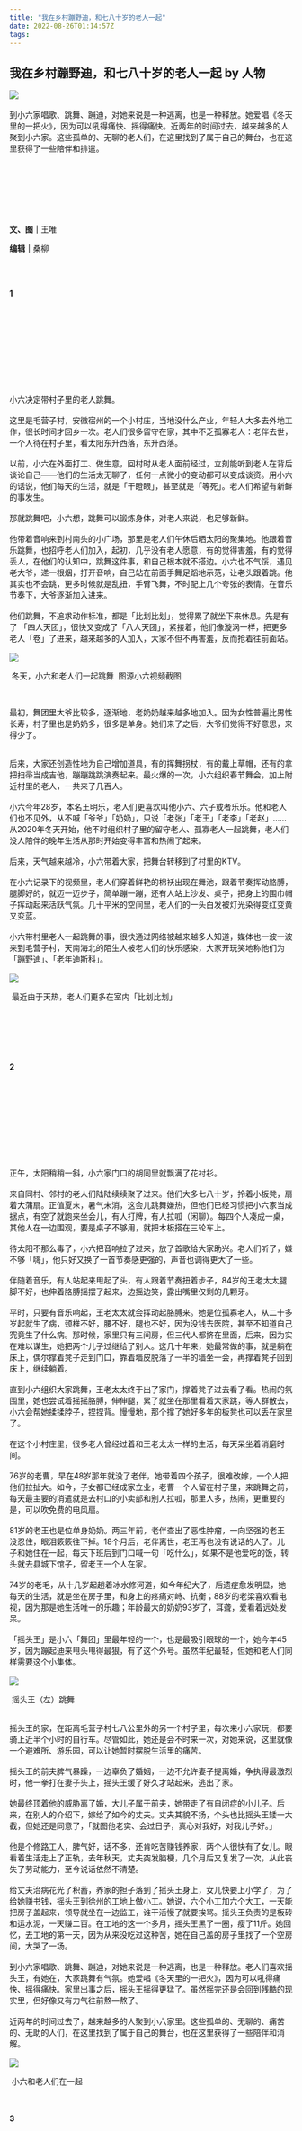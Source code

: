 ```yaml
---
title: "我在乡村蹦野迪，和七八十岁的老人一起"
date: 2022-08-26T01:14:57Z
tags: 
---
```

我在乡村蹦野迪，和七八十岁的老人一起 by 人物
------
<div><section><section><section><section><section><section><section><img data-backh="371" data-backw="578" data-croporisrc="https://mmbiz.qpic.cn/mmbiz_jpg/DezXb6Zd7Sia9LIvXjibia2r4nlzJXQquDI9RJaict7bvn3mBvCZAIicYtd3KZEZloXp4UZF0jmIesxcVmYW154PKfw/0?wx_fmt=jpeg" data-cropx1="0" data-cropx2="1080" data-cropy1="0" data-cropy2="693.8860103626943" data-ratio="0.6416666666666667" data-s="300,640" data-src="https://mmbiz.qpic.cn/mmbiz_jpg/DezXb6Zd7Sia9LIvXjibia2r4nlzJXQquDIsS6rU6gTEibNicXxTbT2pP9zyMGia5WDQs8EeqjmT1RCPT0ibBGiczAHYQQ/640?wx_fmt=jpeg" data-type="jpeg" data-w="1080" src="https://mmbiz.qpic.cn/mmbiz_jpg/DezXb6Zd7Sia9LIvXjibia2r4nlzJXQquDIsS6rU6gTEibNicXxTbT2pP9zyMGia5WDQs8EeqjmT1RCPT0ibBGiczAHYQQ/640?wx_fmt=jpeg"></section></section><section><section><section><section><section><section><section><section><section><section><section><section><section><br></section><section><span>到小六家唱歌、跳舞、蹦迪，对她来说是一种逃离，也是一种释放。她爱唱《冬天里的一把火》，因为可以吼得痛快、摇得痛快。近两年的时间过去，越来越多的人聚到小六家。这些孤单的、无聊的老人们，在这里找到了属于自己的舞台，也在这里获得了一些陪伴和排遣。</span></section><section><span><br></span></section></section></section></section></section></section></section></section></section></section></section></section></section><p><br></p></section></section></section></section></section><p><br></p><p><br></p><p><span><strong><strong>文、图</strong>｜</strong>王唯</span></p><p><span><strong><strong>编辑</strong>｜</strong>桑柳</span></p><p><span><strong><br></strong></span></p><section><br></section><section><span></span><span></span></section><section><span><section><span><strong>1<br><br><br><br><br><br><br><br><br><br></strong></span></section></span><span></span></section><section><br></section><section><span>小六决定带村子里的老人跳舞。</span><br></section><section><span><br></span></section><section><span>这里是毛营子村，安徽宿州的一个小村庄，当地没什么产业，年轻人大多去外地工作，很长时间才回乡一次。老人们很多留守在家，其中不乏孤寡老人：老伴去世，一个人待在村子里，看太阳东升西落，东升西落。</span></section><section><span><br></span></section><section><span>以前，小六在外面打工、做生意，回村时从老人面前经过，立刻能听到老人在背后谈论自己——他们的生活太无聊了，任何一点微小的变动都可以变成谈资。用小六的话说，他们每天的生活，就是「干瞪眼」，甚至就是「等死」。老人们希望有新鲜的事发生。</span></section><section><span><br></span></section><section><span>那就跳舞吧，小六想，跳舞可以锻炼身体，对老人来说，也足够新鲜。</span></section><section><span><br></span></section><section><span>他带着音响来到村南头的小广场，那里是老人们午休后晒太阳的聚集地。他跟着音乐跳舞，也招呼老人们加入，起初，几乎没有老人愿意，有的觉得害羞，有的觉得丢人，在他们的认知中，跳舞这件事，和自己根本就不搭边。小六也不气馁，遇见老大爷，递一根烟，打开音响，自己站在前面手舞足蹈地示范，让老头跟着跳。他其实也不会跳，更多时候就是乱扭，手臂飞舞，不时配上几个夸张的表情。在音乐节奏下，大爷逐渐加入进来。</span></section><section><span><br></span></section><section><span>他们跳舞，不追求动作标准，都是「比划比划」，觉得累了就坐下来休息。先是有了 「四人天团」，很快又变成了「八人天团」，紧接着，他们像漩涡一样，把更多老人「卷」了进来，越来越多的人加入，大家不但不再害羞，反而抢着往前面站。</span></section><section><span><br></span></section><section><img data-backh="303" data-backw="546" data-cropselx1="0" data-cropselx2="546" data-cropsely1="0" data-cropsely2="465" data-galleryid="" data-ratio="0.5555555555555556" data-s="300,640" data-src="https://mmbiz.qpic.cn/mmbiz_jpg/DezXb6Zd7Sia9LIvXjibia2r4nlzJXQquDIm33WvHGLJLbzLQw9yWcIgE0nN0JFibJTo89N0EiavYh95bRFiayh44T7g/640?wx_fmt=jpeg" data-type="jpeg" data-w="1188" src="https://mmbiz.qpic.cn/mmbiz_jpg/DezXb6Zd7Sia9LIvXjibia2r4nlzJXQquDIm33WvHGLJLbzLQw9yWcIgE0nN0JFibJTo89N0EiavYh95bRFiayh44T7g/640?wx_fmt=jpeg"></section><p><span> 冬天，小六和老人们一起跳舞 </span><span> 图源小六视频截图</span></p><p><br></p><p><span>最初，舞团里大爷比较多，逐渐地，老奶奶越来越多地加入。因为女性普遍比男性长寿，村子里也是奶奶多，很多是单身。她们来了之后，大爷们觉得不好意思，来得少了。</span></p><section><span><br></span></section><section><span>后来，大家还创造性地为自己增加道具，有的挥舞拐杖，有的戴上草帽，还有的拿把扫帚当成吉他，蹦蹦跳跳演奏起来。最火爆的一次，小六组织春节舞会，加上附近村里的老人，一共来了几百人。</span></section><section><span><br></span></section><section><span>小六今年28岁，本名王明乐，老人们更喜欢叫他小六、六子或者乐乐。他和老人们也不见外，从不喊「爷爷」「奶奶」，只说「老张」「老王」「老李」「老赵」……从2020年冬天开始，他不时组织村子里的留守老人、孤寡老人一起跳舞，老人们没人陪伴的晚年生活从那时开始变得丰富和热闹了起来。</span></section><section><span><br></span></section><section><span>后来，天气越来越冷，小六带着大家，把舞台转移到了村里的KTV。</span></section><section><span><br></span></section><section><span>在小六记录下的视频里，老人们穿着鲜艳的棉袄出现在舞池，跟着节奏挥动胳膊，腿脚好的，就迈一迈步子，简单蹦一蹦，还有人站上沙发、桌子，把身上的围巾帽子挥动起来活跃气氛。几十平米的空间里，老人们的一头白发被灯光染得变红变黄又变蓝。</span></section><section><span><br></span></section><section><span>小六带村里老人一起跳舞的事，很快通过网络被越来越多人知道，媒体也一波一波来到毛营子村，天南海北的陌生人被老人们的快乐感染，大家开玩笑地称他们为「蹦野迪」、「老年迪斯科」。</span></section><section><span><br></span></section><section><img data-backh="465" data-backw="546" data-cropselx1="0" data-cropselx2="546" data-cropsely1="0" data-cropsely2="410" data-galleryid="" data-ratio="0.850925925925926" data-s="300,640" data-src="https://mmbiz.qpic.cn/mmbiz_jpg/DezXb6Zd7Sia9LIvXjibia2r4nlzJXQquDIjKXaVTHiccB7qBloSibkegaScnBzqZS5MrEqbHoFhQicjYA4kSyYebCSQ/640?wx_fmt=jpeg" data-type="jpeg" data-w="1080" src="https://mmbiz.qpic.cn/mmbiz_jpg/DezXb6Zd7Sia9LIvXjibia2r4nlzJXQquDIjKXaVTHiccB7qBloSibkegaScnBzqZS5MrEqbHoFhQicjYA4kSyYebCSQ/640?wx_fmt=jpeg"></section><p><span> 最近由于天热，老人们更多在室内「比划比划」</span></p><p><span><br></span></p><p><span><br></span></p><p><span><br></span></p><section><span></span><span></span></section><section><span><section><span><strong>2<br><br><br><br><br><br><br><br><br><br></strong></span></section></span><span></span></section><section><br></section><section><span>正午，太阳稍稍一斜，小六家门口的胡同里就飘满了花衬衫。</span><br></section><section><span><br></span></section><section><span>来自同村、邻村的老人们陆陆续续聚了过来。他们大多七八十岁，拎着小板凳，扇着大蒲扇。正值夏末，暑气未消，这会儿跳舞嫌热，但他们已经习惯把小六家当成据点，有空了就跑来坐会儿，有人打牌，有人拉呱（闲聊）。每四个人凑成一桌，其他人在一边围观，要是桌子不够用，就把木板搭在三轮车上。</span></section><section><span><br></span></section><section><span>待太阳不那么毒了，小六把音响拉了过来，放了首歌给大家助兴。老人们听了，嫌不够「嗨」，他只好又换了一首节奏感更强的，声音也调得更大了一些。</span></section><section><span><br></span></section><section><span>伴随着音乐，有人站起来甩起了头，有人跟着节奏扭着步子，84岁的王老太太腿脚不好，也伸着胳膊摇摆了起来，边摇边笑，露出嘴里仅剩的几颗牙。</span></section><section><span><br></span></section><section><span>平时，只要有音乐响起，王老太太就会挥动起胳膊来。她是位孤寡老人，从二十多岁起就生了病，颈椎不好，腰不好，腿也不好，因为没钱去医院，甚至不知道自己究竟生了什么病。那时候，家里只有三间房，但三代人都挤在里面，后来，因为实在难以谋生，她把两个儿子过继给了别人。这几十年来，她最常做的事，就是躺在床上，偶尔撑着凳子走到门口，靠着墙皮脱落了一半的墙坐一会，再撑着凳子回到床上，继续躺着。</span></section><section><span><br></span></section><section><span>直到小六组织大家跳舞，王老太太终于出了家门，撑着凳子过去看了看。热闹的氛围里，她也尝试着摇摇胳膊，伸伸腿，累了就坐在那里看着大家跳，等人群散去，小六会帮她揉揉脖子，捏捏背。慢慢地，那个撑了她好多年的板凳也可以丢在家里了。</span></section><section><span><br></span></section><section><span>在这个小村庄里，很多老人曾经过着和王老太太一样的生活，每天呆坐着消磨时间。</span></section><section><span><br></span></section><section><span>76岁的老曹，早在48岁那年就没了老伴，她带着四个孩子，很难改嫁，一个人把他们拉扯大。如今，子女都已经成家立业，老曹一个人留在村子里，来跳舞之前，每天最主要的消遣就是去村口的小卖部和别人拉呱，那里人多，热闹，更重要的是，可以吹免费的电风扇。</span></section><section><span><br></span></section><section><span>81岁的老王也是位单身奶奶。两三年前，老伴查出了恶性肿瘤，一向坚强的老王没忍住，眼泪簌簌往下掉。18个月后，老伴离世，老王再也没有说话的人了。儿子和她住在一起，每天下班后到门口喊一句「吃什么」，如果不是他爱吃的饭，转头就去县城下馆子，留老王一个人在家。</span></section><section><span><br></span></section><section><span>74岁的老毛，从十几岁起趟着冰水修河道，如今年纪大了，后遗症愈发明显，她每天的生活，就是坐在房子里，和身上的疼痛对峙、抗衡；88岁的老梁喜欢看电视，因为那是她生活唯一的乐趣；年龄最大的奶奶93岁了，耳聋，爱看着远处发呆。</span></section><section><span><br></span></section><section><span>「摇头王」是小六「舞团」里最年轻的一个，也是最吸引眼球的一个，她今年45岁，因为蹦起迪来甩头甩得最狠，有了这个外号。虽然年纪最轻，但她和老人们同样需要这个小集体。</span></section><section><span><br></span></section><section><img data-backh="434" data-backw="578" data-galleryid="" data-ratio="0.75" data-s="300,640" data-src="https://mmbiz.qpic.cn/mmbiz_jpg/DezXb6Zd7Sia9LIvXjibia2r4nlzJXQquDIUUtVymuqkol5zDiawuiaV9FOKmm3pW6K485revt9ibzmicSJJ9jEe9bjDw/640?wx_fmt=jpeg" data-type="jpeg" data-w="1280" src="https://mmbiz.qpic.cn/mmbiz_jpg/DezXb6Zd7Sia9LIvXjibia2r4nlzJXQquDIUUtVymuqkol5zDiawuiaV9FOKmm3pW6K485revt9ibzmicSJJ9jEe9bjDw/640?wx_fmt=jpeg"></section><section><span></span></section><p><span> 摇头王（左）跳舞</span></p><section><span></span></section><section><br></section><section><span>摇头王的家，在距离毛营子村七八公里外的另一个村子里，每次来小六家玩，都要骑上近半个小时的自行车。尽管如此，她还是会不时来一次，对她来说，这里就像一个避难所、游乐园，可以让她暂时摆脱生活里的痛苦。</span></section><section><span><br></span></section><section><span>摇头王的前夫脾气暴躁，一边辜负了婚姻，一边不允许妻子提离婚，争执得最激烈时，他一拳打在妻子头上，摇头王缓了好久才站起来，逃出了家。</span></section><section><span><br></span></section><section><span>她最终顶着他的威胁离了婚，大儿子属于前夫，她带走了有自闭症的小儿子。后来，在别人的介绍下，嫁给了如今的丈夫。丈夫其貌不扬，个头也比摇头王矮一大截，但她还是同意了，「就图他老实、会过日子，真心对我好，对我儿子好。」</span></section><section><span><br></span></section><section><span>他是个修路工人，脾气好，话不多，还肯吃苦赚钱养家，两个人很快有了女儿。眼看着生活走上了正轨，去年秋天，丈夫突发脑梗，几个月后又复发了一次，从此丧失了劳动能力，至今说话依然不清楚。</span></section><section><span><br></span></section><section><span>给丈夫治病花光了积蓄，养家的担子落到了摇头王身上，女儿快要上小学了，为了给她赚书钱，摇头王到徐州的工地上做小工。她说，六个小工加六个大工，一天能把房子盖起来，领导就坐在一边监工，谁干活慢了就要挨骂。摇头王负责的是板砖和运水泥，一天赚二百。在工地的这一个多月，摇头王黑了一圈，瘦了11斤。她回忆，去工地的第一天，因为从来没吃过这种苦，她在自己盖的房子里找了一个空房间，大哭了一场。</span></section><section><span><br></span></section><section><span>到小六家唱歌、跳舞、蹦迪，对她来说是一种逃离，也是一种释放。老人们喜欢摇头王，有她在，大家跳舞有气氛。她爱唱《冬天里的一把火》，因为可以吼得痛快、摇得痛快。家里出事之后，摇头王摇得更猛了。虽然摇完还是会回到残酷的现实里，但好像又有力气往前熬一熬了。</span></section><section><span><br></span></section><section><span>近两年的时间过去了，越来越多的人聚到小六家里。这些孤单的、无聊的、痛苦的、无助的人们，在这里找到了属于自己的舞台，也在这里获得了一些陪伴和消解。</span></section><section><span><br></span></section><section><img data-backh="434" data-backw="578" data-galleryid="" data-ratio="0.75" data-s="300,640" data-src="https://mmbiz.qpic.cn/mmbiz_jpg/DezXb6Zd7Sia9LIvXjibia2r4nlzJXQquDIwzKsmQl6AC0GVJmIRrUuXxqhjvyjOmbWAzLo61awWoN0uqnLeuVuHQ/640?wx_fmt=jpeg" data-type="jpeg" data-w="1080" src="https://mmbiz.qpic.cn/mmbiz_jpg/DezXb6Zd7Sia9LIvXjibia2r4nlzJXQquDIwzKsmQl6AC0GVJmIRrUuXxqhjvyjOmbWAzLo61awWoN0uqnLeuVuHQ/640?wx_fmt=jpeg"></section><p><span> 小六和老人们在一起 </span><br></p><section><span><br></span></section><section><br></section><section><span></span><span></span></section><section><span><section><span><strong>3<br><br><br><br><br><br><br><br><br><br></strong></span></section></span><span></span></section><section><br></section><section><span>午后，小六躺在床上休息，几位老人坐在房间里，吹着空调拉呱。</span><br></section><section><span><br></span></section><section><span>聊了会儿天气，聊了会儿子女，聊了会儿鸡鸭鹅，聊着聊着，就聊起了小六。头发花白的老奶奶率先感慨：「我们小六哪里都好，就差一个女朋友。」其他人紧接着应和：「就是，又会做饭，又会疼人，又会挣钱，多好！」还有位老人开玩笑地宣称，自己要背上一包馍、一瓶水，顶着太阳给小六说媒去。</span></section><section><span><br></span></section><section><span>小六今年28岁，期待爱情，但清楚缘分急不得，结婚生子也尚未列入人生日程。不过，他不急，老人们急，他们像自家长辈那样，在自己的关系网中，四处搜寻适龄未婚女青年，然后撺掇小六去相亲。虽然和老年人的审美差别很大，但为了不辜负老人的好意，小六还是会去。</span></section><section><span><br></span></section><section><span>这些年里，老人们和小六从陌生到熟悉，从乡亲到朋友，对他的感情也慢慢从喜欢变成信任、依赖，甚至有了像亲人一样的、不自觉的爱的表达。</span></section><section><span><br></span></section><section><span>小六组织老人们聚餐后，总有七八十岁的老人迟迟不肯离开，留下来帮小六洗碗；清晨六七点，小六还没有起床，院子里就会出现老人的身影，有时是来给他送早饭，有时是来给他拿鸭草，大家轻手轻脚地来，还会轻手轻脚地帮他收拾院子。有一天，小六到集市上买小鸡，鸡贩子看他年轻不懂行情，不仅把「蔫鸡」拿给他，还要了比往常更高的价，碰巧这时有老人路过，一眼识破了鸡贩子的「阴谋」，那天，小六买到了健康的鸡，还少损失了一百多块钱。</span></section><section><span><br></span></section><section><span>小六说，时间长了，感情积累起来了。有一次他到北京帮客人代驾，出去了三四天。走之前他就告诉了老人们，但那几天里，他通过家里安装的摄像头，看到大家还是按时按点来家里找他，还会互相打听小六去哪儿了。</span></section><section><span><br></span></section><section><span>这些情感对小六来说弥足珍贵。在他的成长中，人情冷暖经历了太多，但收到的爱很少。</span></section><section><span><br></span></section><section><span>他的爸爸是矿工，永远都在挖煤；妈妈照顾家里，永远都在忙。小六被管得很严，平时总被锁在家里；学校组织活动出去玩，所有小朋友都有零花钱买水、买零食，只有小六没有；长辈打麻将输了钱，心情不好就打小六发泄，从房间一头打到另一头，他边哭边求饶，喊「我错了」，虽然并没有做错什么。</span></section><section><span><br></span></section><section><span>他在很小年纪就体会过成年人的「势利眼」，亲人有的做房地产，有的在银行上班，还有的是县城里的小干部，只有小六家人「没什么本事」。因为家境普通，他们在整个家族中是被「看不起」的，就连爷爷奶奶也偏心得明显，姑姑家的孩子去了，奶奶很快把柜子里的好吃的拿给他们，但小六去的时候，却「像防贼一样，把柜子锁得紧紧的」。时间久了，小六变得「没有任何自信，做什么都畏畏缩缩的」。</span></section><section><span><br></span></section><section><span>到青春期，这种自卑变成了叛逆，他打架，抽烟，换过四五个学校，但上完初一就辍学了。他先去临近的徐州打工，又去了北京，又从北京返回徐州。当过服务员、导游，干过烧烤，送过外卖；被骗过钱，也被骗过感情。二十岁那年，他用赚来的钱买了车，开始做生意。往后，又做代驾，又卖酒卖花，从最初两三个朋友帮忙，慢慢地成立了自己的公司。 </span></section><section><span><br></span></section><section><span>就在一切看上去柳暗花明的时候，小六母亲在一场车祸中去世了，后来，父亲重新组建了家庭。小六有了「成功」，但没了家人。他在日记里写，做梦都想被人爱，被人善待。</span></section><section><span><br></span></section><section><span>疫情来临，他的生意受到影响，一个人住在老家，是在那种状态下，他想到拍短视频，想到拍老人。他没想到的是，在拍摄、陪伴老人的过程中，自己得到了抚慰和陪伴，也得到了自我价值感的确认。</span></section><section><span><br></span></section><section><span>「看到他们开心，心里面舒服一点。」小六说，原本只是想拍视频玩，没想到拍着拍着上瘾了、有感情了、舍不得了。老人们不管阴天下雨还是严寒酷暑，都会来找他玩，他忍不住地想要对他们好，「就像朋友天天来找你玩，不得请他吃饭吗？」他带老人们去县城玩，隔上几天就组织老人们聚餐，还给老人们发过毛巾、手套、牙膏、香皂甚至内裤。那些热闹、温暖和爱，是老人们给他的「回报」。</span></section><section><span><br></span></section><section><span>过年的时候，老人们挑出家里最好的菜，蒸的包子，炸的果子，还有羊肉、水果、小酥鱼，全都拿给小六。母亲不在了，父亲有了新的家庭，妹妹嫁人了，小六一个人在空荡荡的房子里过春节，但年货堆了满满一桌。</span></section><section><span><br></span></section><section><img data-backh="410" data-backw="546" data-cropselx1="0" data-cropselx2="546" data-cropsely1="0" data-cropsely2="729" data-galleryid="" data-ratio="0.75" data-s="300,640" data-src="https://mmbiz.qpic.cn/mmbiz_jpg/DezXb6Zd7Sia9LIvXjibia2r4nlzJXQquDIeziaGcjrpcWyRtMLcu2aqPxf3DJicRMvqFrouib794icW5ZveUXsfBQ5kw/640?wx_fmt=jpeg" data-type="jpeg" data-w="1080" src="https://mmbiz.qpic.cn/mmbiz_jpg/DezXb6Zd7Sia9LIvXjibia2r4nlzJXQquDIeziaGcjrpcWyRtMLcu2aqPxf3DJicRMvqFrouib794icW5ZveUXsfBQ5kw/640?wx_fmt=jpeg"></section><p><span> 小六做饭，老人们帮忙 </span></p><section><br></section><section><br></section><section><span></span><span></span></section><section><span><section><span><strong>4<br><br><br><br><br><br><br><br><br><br></strong></span></section></span><span></span></section><section><br></section><section><span>教老人蹦迪，带老人一起玩，这件事并不像看上去那么光鲜，也有令人头疼和琐碎的一面。</span><br></section><section><span><br></span></section><section><span>老人们经常因为鸡毛蒜皮的小事吵架。因为一个人坐在了另一个人的凳子上，吵；因为两个人互相抬杠自己的衣服更好，吵；因为喝汤的碗碰到了对方，吵。常常是聊着聊着就吵起来了，谁也不服谁，只能等小六出面「主持公道」。</span></section><section><span><br></span></section><section><span>小六和老人们说，有什么事尽管来找我。于是，除了跳舞，平时也有很多老人找他帮忙。去县城取钱，去看病……有一次，一位老人家里的三轮车坏了，找小六帮忙送小孩上学。小六正急着给顾客送酒，只能尽量拖着顾客的时间，不管对方怎么催，还是先把小孩送到了学校。</span></section><section><span><br></span></section><section><span>老人的逻辑和年轻人不一样，如果小六有自己的事要忙，年轻人可以理解，但老年人的逻辑是：你能送别人，为什么不能送我？「他会有种很失落的感觉」。所以，不管耽误自己什么事，小六都会把手上的事放下，先去搞定老人的事。「如果一个老人开口找你，你拒绝了，他下一次绝对不会再找你了，感情就会疏远了一点点。」</span></section><section><span><br></span></section><section><span>这些，都是和老人们经年相处中，小六积累下来的经验。</span></section><section><span><br></span></section><section><span>又是聚餐的一天，小六早上六七点就爬起来去赶集，买回一三轮车的食材。鸡是刚杀好的大公鸡，菜是刚摘下来的新鲜菜。支在门口的、专门为聚餐打的大锅又要用起来，得忙活一下午，才能准备好这几十个人的饭菜。</span></section><section><span><br></span></section><section><span>身体好的老人，会主动凑过去给小六帮忙，小六也不客气，给他们分配一些简单的活计，比如烧火，洗菜，或者剥葱；也有的老人来时抱着一捆柴，或是提着一兜蒜；小六忘了买辣椒，谁家有就去谁家拿。</span></section><section><span><br></span></section><section><span>吃着吃着饭，88岁的老王站起来盛汤，她的手抖得厉害，一勺汤盛到碗里，抖出去一小半。小六在一旁解说：「老王又要表演她的绝活儿了。」大家一起笑。没有同情，也没有嫌弃，只是好朋友之间的调侃。老王也笑。这再正常不过啦，每个人身上都有岁月的痕迹。</span></section><section><span><br></span></section><section><span>这两年，在小六的陪伴下，肉眼可见的，是老人们的身体变好了，人也变得开心、爱笑了，跌宕了一辈子，又为家庭、子女苦了一辈子，人到晚年，他们的世界里终于有了属于「自己」的空间，为自己的舞蹈能「上电视」而开心，不惜花上几十块钱买一件新衣服，甚至，有的老人开始涂口红、腮红了，过去几十年，她们从未打扮过自己。</span></section><section><span><br></span></section><section><img data-backh="729" data-backw="546" data-galleryid="" data-ratio="1.3342592592592593" data-s="300,640" data-src="https://mmbiz.qpic.cn/mmbiz_jpg/DezXb6Zd7Sia9LIvXjibia2r4nlzJXQquDI2nRcopsoYUWOqLgklL5fS3dlD7AFaV4M8e9sXhAN3icaeYYvEMKnuvw/640?wx_fmt=jpeg" data-type="jpeg" data-w="1080" src="https://mmbiz.qpic.cn/mmbiz_jpg/DezXb6Zd7Sia9LIvXjibia2r4nlzJXQquDI2nRcopsoYUWOqLgklL5fS3dlD7AFaV4M8e9sXhAN3icaeYYvEMKnuvw/640?wx_fmt=jpeg"></section><p><span> 老人们在小六家门口的胡同里乘凉、拉呱 </span></p><section><br></section><section><span>目前，我国60岁及以上人口已达2.64亿，第四次中国城乡老年人生活状况抽样调查显示，空巢老人数量突破1亿，其中，不少为独居老人与孤寡老人。全国老龄办发布的数据显示，早在2020年，我国孤寡老人的数量就已超过1.18亿。或许每一个孤寡老人，都希冀着有一个「小六」的到来。</span></section><section><span><br></span></section><section><span>如今，通过网络和媒体报道，小六带老人们跳舞的事被越来越多陌生人关注，在他的影响下，也有越来越多人加入到照顾孤寡老人的队伍中。有人千里迢迢给小六送来鸡蛋、牛奶，叮嘱他发给老人们；有人退休后开始给村里老人做免费午餐，把自己家变成一个「幸福食堂」。</span></section><p><br></p><section><span>今年99公益日，QQ浏览器和腾讯公益聚焦孤寡老人这一群体，联合发起「情暖万名孤寡老人」项目，而小六也有了一个新的身份——小红花公益筑梦官。</span></section><p><br></p><p><span>在青春期自卑、叛逆的小六不会想到，经过多年摸爬滚打，快到而立之年的自己与老人们如此紧密地联系在一起。他的公益梦想很简单：帮助更多的老人，尤其是孤寡老人。</span><span></span></p><p><span><br></span></p><p><span>「一花一世界」，小而细微的个体，也藏着大千世界。一朵小红花可以将互不相识的个体连接，也可以助力每一个公益梦想的实现。这也是小六的故事给我们的启发：打破藩篱，与每一个鲜活的生命相连。正是在这样琐碎而真实的连接中，我们获得了温暖，也确立了价值。<img data-ratio="0.5333333333333333" data-s="300,640" data-type="jpeg" data-w="30" width="auto" data-src="https://mmbiz.qpic.cn/mmbiz_jpg/DezXb6Zd7Shq7TDAfMSnNEwCoKWGQa9tJfWgqEJO197icZ6HYA5NTbWJrlTj0XUOxnMgrAFQ69rF313iaTBU1dDA/640?wx_fmt=jpeg&amp;wxfrom=5&amp;wx_lazy=1&amp;wx_co=1" src="https://mmbiz.qpic.cn/mmbiz_jpg/DezXb6Zd7Shq7TDAfMSnNEwCoKWGQa9tJfWgqEJO197icZ6HYA5NTbWJrlTj0XUOxnMgrAFQ69rF313iaTBU1dDA/640?wx_fmt=jpeg&amp;wxfrom=5&amp;wx_lazy=1&amp;wx_co=1"></span></p><p><br></p><section><em><span>（封面图来源视觉中国）</span></em></section><section><span><br></span></section><hr><section><br></section><p><span><span>点击</span><span>「</span><span>阅读原文</span><span>」</span><span>捐赠小红花，帮助更多孤寡老人</span></span></p><p><span data-darkmode-bgcolor-16119136873427="rgb(25, 25, 25)" data-darkmode-original-bgcolor-16119136873427="#fff|rgb(255, 255, 255)" data-darkmode-color-16119136873427="rgb(136, 136, 136)" data-darkmode-original-color-16119136873427="#fff|rgb(62, 62, 62)|rgb(136, 136, 136)">星标关注《人物》微信公号</span></p><section><span data-darkmode-bgcolor-16119136873427="rgb(25, 25, 25)" data-darkmode-original-bgcolor-16119136873427="#fff|rgb(255, 255, 255)" data-darkmode-color-16119136873427="rgb(136, 136, 136)" data-darkmode-original-color-16119136873427="#fff|rgb(62, 62, 62)|rgb(136, 136, 136)">精彩故事永不错过</span></section><p data-darkmode-bgcolor-16119136873427="rgb(25, 25, 25)" data-darkmode-original-bgcolor-16119136873427="#fff|rgb(255, 255, 255)" data-darkmode-color-16119136873427="rgb(163, 163, 163)" data-darkmode-original-color-16119136873427="#fff|rgb(62, 62, 62)" data-style="max-width: 100%; min-height: 1em; letter-spacing: 0.544px; color: rgb(62, 62, 62); line-height: 25.6px; text-align: center; box-sizing: border-box !important; overflow-wrap: break-word !important;"><br></p><section><mp-common-profile data-pluginname="mpprofile" data-id="MjEwMzA5NTcyMQ==" data-alias="renwumag1980" data-from="2" data-headimg="http://mmbiz.qpic.cn/mmbiz_png/DezXb6Zd7SgdtiadON4Z4FP5blQROMTSicqVmRauT8XLzG5rnMy6uHibL6RQC1kktEyZDWsxJQA50MicQ0LCZYgMUA/0?wx_fmt=png&amp;wx_head=1" data-nickname="人物" data-signature="最好的中文人物报道" has-insert-preloading="1" data-index="0" data-origin_num="2598" data-is_biz_ban="0" data-isban="0"></mp-common-profile><img data-backh="482" data-backw="578" data-ratio="0.8333333333333334" data-s="300,640" data-src="https://mmbiz.qpic.cn/mmbiz_png/DezXb6Zd7SgybNS7icqd1FegGlxuUoNo1joic5EyspT3licef8VtgnEKYfichTNhUrg1mNuraKWiazrYm1SkzJDiaFSQ/640?wx_fmt=png&amp;wxfrom=5&amp;wx_lazy=1&amp;wx_co=1" data-type="png" data-w="900" src="https://mmbiz.qpic.cn/mmbiz_png/DezXb6Zd7SgybNS7icqd1FegGlxuUoNo1joic5EyspT3licef8VtgnEKYfichTNhUrg1mNuraKWiazrYm1SkzJDiaFSQ/640?wx_fmt=png&amp;wxfrom=5&amp;wx_lazy=1&amp;wx_co=1"></section><section><span><span></span></span></section></div>  
     - - -  
[原文链接](https://mp.weixin.qq.com/s/vJ1FELbghJJ6mjhJazE_Wg)  
